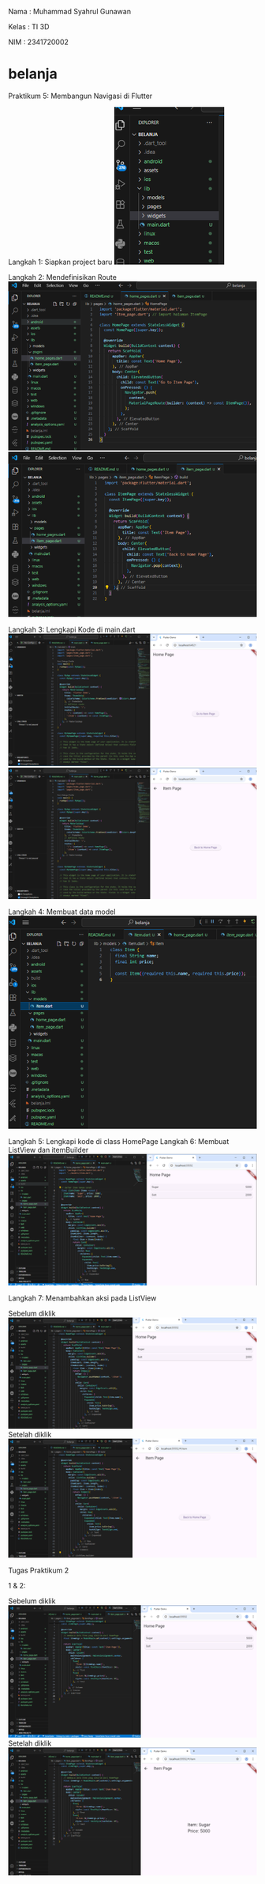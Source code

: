 Nama    : Muhammad Syahrul Gunawan

Kelas   : TI 3D

NIM     : 2341720002

# belanja

Praktikum 5: Membangun Navigasi di Flutter

Langkah 1: Siapkan project baru
![Screenshot hello world](assets/images/01.PNG)

Langkah 2: Mendefinisikan Route
![Screenshot hello world](assets/images/02.PNG)
![Screenshot hello world](assets/images/02_2.PNG)

Langkah 3: Lengkapi Kode di main.dart
![Screenshot hello world](assets/images/03.PNG)
![Screenshot hello world](assets/images/03_2.PNG)

Langkah 4: Membuat data model
![Screenshot hello world](assets/images/04.PNG)

Langkah 5: Lengkapi kode di class HomePage
Langkah 6: Membuat ListView dan itemBuilder
![Screenshot hello world](assets/images/05.PNG)

Langkah 7: Menambahkan aksi pada ListView

Sebelum diklik
![Screenshot hello world](assets/images/06.PNG)
Setelah diklik
![Screenshot hello world](assets/images/06_2.PNG)


Tugas Praktikum 2

1 & 2:

Sebelum diklik
![Screenshot hello world](assets/images/07.PNG)
Setelah diklik
![Screenshot hello world](assets/images/07_2.PNG)


